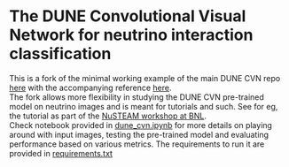 # The DUNE Convolutional Visual Network for neutrino interaction classification

This is a fork of the minimal working example of the main DUNE CVN repo [here](https://github.com/DUNE/dune-cvn) with the accompanying reference [here](https://link.aps.org/doi/10.1103/PhysRevD.102.092003).   
The fork allows more flexibility in studying the DUNE CVN pre-trained model on neutrino images and is meant for tutorials and such. See for eg, the tutorial as part of the [NuSTEAM workshop at BNL](https://indico.bnl.gov/event/19789/contributions/77277/attachments/48572/82580/7_13_23_nusteam.pdf).    
Check notebook provided in [dune_cvn.ipynb](dune_cvn.ipynb) for more details on playing around with input images, testing the pre-trained model and evaluating performance based on various metrics. The requirements to run it are provided in [requirements.txt](requirements.txt)

 
